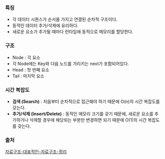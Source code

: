### 특징
- 각 데이터 시퀀스가 순서를 가지고 연결된 순차적 구조이다.
- 동적인 데이터 추가/삭제에 유리하다.
- 새로운 요소가 추가될 때마다 런타임에 동적으로 메모리를 할당한다.

### 구조
- Node : 각 요소
- 각 Node에는 Key와 다음 노드를 가리키는 next가 포함되어있다.
- Head : 첫 번째 요소
- Tail : 마지막 요소

### 시간 복잡도
- **검색 (Search)** : 처음부터 순차적으로 접근해야 하기 때문에 O(n)의 시간 복잡도를 갖는다. 
- **추가/삭제 (Insert/Delete)** : 동적인 메모리 크기를 갖기 때문에, 새로운 요소를 추가하거나 삭제할 경우에 해당되는 부분만 변경하면 되기 때문에 O(1)의 시간 복잡도를 갖는다.

### 출처
[자료구조-대표적인-자료구조-정리](https://re-code-cord.tistory.com/entry/%EC%9E%90%EB%A3%8C%EA%B5%AC%EC%A1%B0-%EB%8C%80%ED%91%9C%EC%A0%81%EC%9D%B8-%EC%9E%90%EB%A3%8C%EA%B5%AC%EC%A1%B0-%EC%A0%95%EB%A6%AC) 
